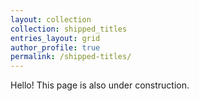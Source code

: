 ```yaml
---
layout: collection
collection: shipped_titles
entries_layout: grid
author_profile: true
permalink: /shipped-titles/
---
```


Hello! This page is also under construction.